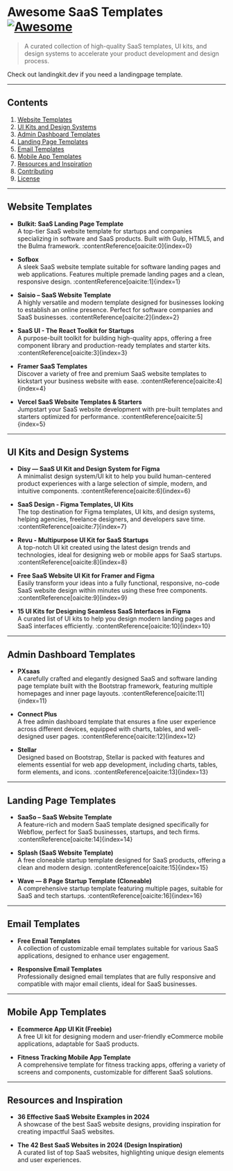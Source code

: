 # Awesome SaaS Templates [![Awesome](https://awesome.re/badge.svg)](https://awesome.re)

> A curated collection of high-quality SaaS templates, UI kits, and design systems to accelerate your product development and design process.

Check out landingkit.dev if you need a landingpage template.

---

## Contents

1. [Website Templates](#website-templates)
2. [UI Kits and Design Systems](#ui-kits-and-design-systems)
3. [Admin Dashboard Templates](#admin-dashboard-templates)
4. [Landing Page Templates](#landing-page-templates)
5. [Email Templates](#email-templates)
6. [Mobile App Templates](#mobile-app-templates)
7. [Resources and Inspiration](#resources-and-inspiration)
8. [Contributing](#contributing)
9. [License](#license)

---

## Website Templates

- **Bulkit: SaaS Landing Page Template**  
  A top-tier SaaS website template for startups and companies specializing in software and SaaS products. Built with Gulp, HTML5, and the Bulma framework. :contentReference[oaicite:0]{index=0}

- **Sofbox**  
  A sleek SaaS website template suitable for software landing pages and web applications. Features multiple premade landing pages and a clean, responsive design. :contentReference[oaicite:1]{index=1}

- **Saisio – SaaS Website Template**  
  A highly versatile and modern template designed for businesses looking to establish an online presence. Perfect for software companies and SaaS businesses. :contentReference[oaicite:2]{index=2}

- **SaaS UI - The React Toolkit for Startups**  
  A purpose-built toolkit for building high-quality apps, offering a free component library and production-ready templates and starter kits. :contentReference[oaicite:3]{index=3}

- **Framer SaaS Templates**  
  Discover a variety of free and premium SaaS website templates to kickstart your business website with ease. :contentReference[oaicite:4]{index=4}

- **Vercel SaaS Website Templates & Starters**  
  Jumpstart your SaaS website development with pre-built templates and starters optimized for performance. :contentReference[oaicite:5]{index=5}

---

## UI Kits and Design Systems

- **Disy — SaaS UI Kit and Design System for Figma**  
  A minimalist design system/UI kit to help you build human-centered product experiences with a large selection of simple, modern, and intuitive components. :contentReference[oaicite:6]{index=6}

- **SaaS Design - Figma Templates, UI Kits**  
  The top destination for Figma templates, UI kits, and design systems, helping agencies, freelance designers, and developers save time. :contentReference[oaicite:7]{index=7}

- **Revu - Multipurpose UI Kit for SaaS Startups**  
  A top-notch UI kit created using the latest design trends and technologies, ideal for designing web or mobile apps for SaaS startups. :contentReference[oaicite:8]{index=8}

- **Free SaaS Website UI Kit for Framer and Figma**  
  Easily transform your ideas into a fully functional, responsive, no-code SaaS website design within minutes using these free components. :contentReference[oaicite:9]{index=9}

- **15 UI Kits for Designing Seamless SaaS Interfaces in Figma**  
  A curated list of UI kits to help you design modern landing pages and SaaS interfaces efficiently. :contentReference[oaicite:10]{index=10}

---

## Admin Dashboard Templates

- **PXsaas**  
  A carefully crafted and elegantly designed SaaS and software landing page template built with the Bootstrap framework, featuring multiple homepages and inner page layouts. :contentReference[oaicite:11]{index=11}

- **Connect Plus**  
  A free admin dashboard template that ensures a fine user experience across different devices, equipped with charts, tables, and well-designed user pages. :contentReference[oaicite:12]{index=12}

- **Stellar**  
  Designed based on Bootstrap, Stellar is packed with features and elements essential for web app development, including charts, tables, form elements, and icons. :contentReference[oaicite:13]{index=13}

---

## Landing Page Templates

- **SaaSo – SaaS Website Template**  
  A feature-rich and modern SaaS template designed specifically for Webflow, perfect for SaaS businesses, startups, and tech firms. :contentReference[oaicite:14]{index=14}

- **Splash (SaaS Website Template)**  
  A free cloneable startup template designed for SaaS products, offering a clean and modern design. :contentReference[oaicite:15]{index=15}

- **Wave — 8 Page Startup Template (Cloneable)**  
  A comprehensive startup template featuring multiple pages, suitable for SaaS and tech startups. :contentReference[oaicite:16]{index=16}

---

## Email Templates

- **Free Email Templates**  
  A collection of customizable email templates suitable for various SaaS applications, designed to enhance user engagement.

- **Responsive Email Templates**  
  Professionally designed email templates that are fully responsive and compatible with major email clients, ideal for SaaS businesses.

---

## Mobile App Templates

- **Ecommerce App UI Kit (Freebie)**  
  A free UI kit for designing modern and user-friendly eCommerce mobile applications, adaptable for SaaS products.

- **Fitness Tracking Mobile App Template**  
  A comprehensive template for fitness tracking apps, offering a variety of screens and components, customizable for different SaaS solutions.

---

## Resources and Inspiration

- **36 Effective SaaS Website Examples in 2024**  
  A showcase of the best SaaS website designs, providing inspiration for creating impactful SaaS websites. 

- **The 42 Best SaaS Websites in 2024 (Design Inspiration)**  
  A curated list of top SaaS websites, highlighting unique design elements and user experiences. 
 
